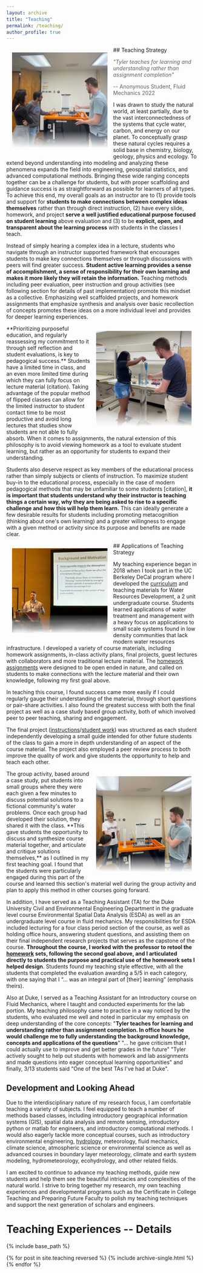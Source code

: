 ```yaml
---
layout: archive
title: "Teaching"
permalink: /teaching/
author_profile: true
---
```


<img src="../files/img_2.webp" alt="Image 2" style="float:left;max-width:50%;height:auto;padding:15px;"/>
## Teaching Strategy

>*"Tyler teaches for learning and understanding rather than assignment completion"*
>
>-- Anonymous Student, Fluid Mechanics 2022

I was drawn to study the natural world, at least partially, due to the vast interconnectedness of the systems that cycle water, carbon, and energy on our planet. To conceptually grasp these natural cycles requires a solid base in chemistry, biology, geology, physics and ecology. To extend beyond understanding into modeling and analyzing these phenomena expands the field into engineering, geospatial statistics, and advanced computational methods. Bringing these wide ranging concepts together can be a challenge for students, but with proper scaffolding and guidance success is as straightforward as possible for learners of all types. To achieve this end, my overall goals as an instructor are to (1) provide tools and support for **students to make connections between complex ideas themselves** rather than through direct instruction, (2) have every slide, homework, and project **serve a well justified educational purpose focused on student learning** above evaluation and (3) to be **explicit, open, and transparent about the learning process** with students in the classes I teach. 

Instead of simply hearing a complex idea in a lecture, students who navigate through an instructor supported framework that encourages students to make key connections themselves or through discussions with peers will find greater success. **Student active learning provides a sense of accomplishment, a sense of responsibility for their own learning and makes it more likely they will retain the information.** Teaching methods including peer evaluation, peer instruction and group activities (see following section for details of past implementation) promote this mindset as a collective. Emphasizing well scaffolded projects, and homework assignments that emphasize synthesis and analysis over basic recollection of concepts promotes these ideas on a more individual level and provides for deeper learning experiences.

<img src="../files/img_3.webp" alt="Image 3" style="float:right;max-width:50%;height:auto;padding:15px;"/>
**Prioritizing purposeful education, and regularly reassessing my commitment to it through self reflection and student evaluations, is key to pedagogical success.** Students have a limited time in class, and an even more limited time during which they can fully focus on lecture material (citation). Taking advantage of the popular method of flipped classes can allow for the limited instructor to student contact time to be most productive and avoid long lectures that studies show students are not able to fully absorb. When it comes to assignments, the natural extension of this philosophy is to avoid viewing homework as a tool to evaluate student learning, but rather as an opportunity for students to expand their understanding. 

Students also deserve respect as key members of the educational process rather than simply subjects or clients of instruction. To maximize student buy-in to the educational process, especially in the case of modern pedagogical methods that may be unfamiliar to some students [citation], **it is important that students understand why their instructor is teaching things a certain way, why they are being asked to rise to a specific challenge and how this will help them learn.** This can ideally generate a few desirable results for students including promoting metacognition (thinking about one's own learning) and a greater willingness to engage with a given method or activity since its purpose and benefits are made clear.

<img src="../files/present.webp" alt="Image 1" style="float:left;max-width:50%;height:auto;padding:15px;"/>
## Applications of Teaching Strategy


My teaching experience began in 2018 when I took part in the UC Berkeley DeCal program where I developed the [curriculum](https://github.com/tswater/tswater.github.io/raw/master/files/Syllabus_CEE98.pdf) and teaching materials for Water Resources Development, a 2 unit undergraduate course. Students learned applications of water treatment and management with a heavy focus on applications to small scale systems found in low density communities that lack modern water resources infrastructure. I developed a variety of course materials, including homework assignments, in-class activity plans, final projects, guest lectures with collaborators and more traditional lecture material. The [homework assignments](https://github.com/tswater/tswater.github.io/raw/master/files/HW_CEE98.pdf) were designed to be open ended in nature, and called on students to make connections with the lecture material and their own knowledge, following my first goal above.


In teaching this course, I found success came more easily if I could regularly gauge their understanding of the material, through short questions or pair-share activities. I also found the greatest success with both the final project as well as a case study based group activity, both of which involved peer to peer teaching, sharing and engagement. 

The final project ([instructions](https://github.com/tswater/tswater.github.io/raw/master/files/FinalProjectInstructions.pdf)/[student work](https://github.com/tswater/tswater.github.io/raw/master/files/IWD_Final_Project.pdf)) was structured as each student independently developing a small guide intended for other future students of the class to gain a more in depth understanding of an aspect of the course material. The project also employed a peer review process to both improve the quality of work and give students the opportunity to help and teach each other. 

<img src="../files/img_1.webp" alt="Image 1" style="float:right;max-width:50%;height:auto;padding:15px;"/>
The group activity, based around a case study, put students into small groups where they were each given a few minutes to discuss potential solutions to a fictional community's water problems. Once each group had developed their solution, they shared it with the class. **This gave students the opportunity to discuss and synthesize course material together, and articulate and critique solutions themselves,** as I outlined in my first teaching goal. I found that the students were particularly engaged during this part of the course and learned this section's material well during the group activity and plan to apply this method in other courses going forward. 

In addition, I have served as a Teaching Assistant (TA) for the Duke University Civil and Environmental Engineering Department in the graduate level course Environmental Spatial Data Analysis (ESDA) as well as an undergraduate level course in fluid mechanics. My responsibilities for ESDA included lecturing for a four class period section of the course, as well as holding office hours, answering student questions, and assisting them on their final independent research projects that serves as the capstone of the course. **Throughout the course, I worked with the professor to retool the [homework](https://github.com/tswater/tswater.github.io/raw/master/files/HW1_CEE690.pdf) sets, following the second goal above, and I articulated directly to students the purpose and practical use of the homework sets I helped design**. Students found my teaching style effective, with all the students that completed the evaluation awarding a 5/5 in each category, with one saying that I “... was an integral part of [their] learning” (emphasis theirs).

Also at Duke, I served as a Teaching Assistant for an Introductory course on Fluid Mechanics, where I taught and conducted experiments for the lab portion. My teaching philosophy came to practice in a way noticed by the students, who evaluated me well and noted in particular my emphasis on deep understanding of the core concepts: "**Tyler teaches for learning and understanding rather than assignment completion.  In office hours he would challenge me to fully understanding the background knowledge, concepts and applications of the questions**" "... he gave criticism that I could actually use to improve and get better grades in the future" "Tyler actively sought to help out students with homework and lab assignments and made questions into eager conceptual learning opportunities" and finally, 3/13 students said "One of the best TAs I've had at Duke".

## Development and Looking Ahead
Due to the interdisciplinary nature of my research focus, I am comfortable teaching a variety of subjects. I feel equipped to teach a number of methods based classes, including introductory geographical information systems (GIS), spatial data analysis and remote sensing, introductory python or matlab for engineers, and introductory computational methods. I would also eagerly tackle more conceptual courses, such as introductory environmental engineering, [hydrology](https://github.com/tswater/tswater.github.io/raw/master/files/HydroSyllabus.pdf), meteorology, fluid mechanics, climate science, atmospheric science or environmental science as well as advanced courses in boundary layer meteorology, climate and earth system modeling, hydrometeorology, ecohydrology, and other related fields.

I am excited to continue to advance my teaching methods, guide new students and help them see the beautiful intricacies and complexities of the natural world. I strive to bring together my research, my own teaching experiences and developmental programs such as the Certificate in College Teaching and Preparing Future Faculty to polish my teaching techniques and support the next generation of scholars and engineers.

# Teaching Experiences -- Details

{% include base_path %}

{% for post in site.teaching reversed %}
  {% include archive-single.html %}
{% endfor %}
